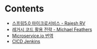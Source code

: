 # Contents

* [스프링5.0 마이크로서비스 - Rajesh RV](microservices-with-spring5.0/)
* [레거시 코드 활용 전략 - Michael Feathers](working-effectively-with-legacy-code/)
* [Microservice.io 번역](microservice-io-translation/)
* [CICD Jenkins](cicd.md)


